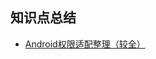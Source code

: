 ## 知识点总结
* [Android权限适配整理（较全）](https://github.com/CristianoLi/The-Interview-Summary/blob/master/Prepare%20Interview/Android/Android%20%20Permission%20%20Fit.md)
